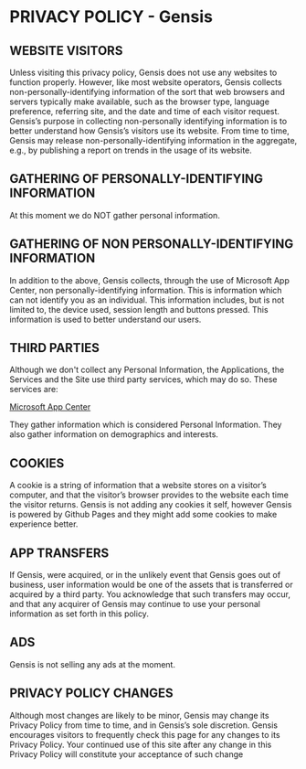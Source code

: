 
# PRIVACY POLICY - Gensis

## WEBSITE VISITORS

Unless visiting this privacy policy, Gensis does not use any websites to function properly. However, like most website operators, Gensis collects non-personally-identifying information of the sort that web browsers and servers typically make available, such as the browser type, language preference, referring site, and the date and time of each visitor request. Gensis’s purpose in collecting non-personally identifying information is to better understand how Gensis’s visitors use its website. From time to time, Gensis may release non-personally-identifying information in the aggregate, e.g., by publishing a report on trends in the usage of its website.

## GATHERING OF PERSONALLY-IDENTIFYING INFORMATION

At this moment we do NOT gather personal information.

## GATHERING OF NON PERSONALLY-IDENTIFYING INFORMATION

In addition to the above, Gensis collects, through the use of Microsoft App Center, non personally-identifying information. This is information which can not identify you as an individual. This information includes, but is not limited to, the device used, session length and buttons pressed. This information is used to better understand our users.

## THIRD PARTIES

Although we don't collect any Personal Information, the Applications, the Services and the Site use third party services, which may do so. These services are:

[Microsoft App Center](https://www.visualstudio.com/app-center/faq/)

They gather information which is considered Personal Information. They also gather information on demographics and interests.

## COOKIES

A cookie is a string of information that a website stores on a visitor’s computer, and that the visitor’s browser provides to the website each time the visitor returns. Gensis is not adding any cookies it self, however Gensis is powered by Github Pages and they might add some cookies to make experience better.

## APP TRANSFERS

If Gensis, were acquired, or in the unlikely event that Gensis goes out of business, user information would be one of the assets that is transferred or acquired by a third party. You acknowledge that such transfers may occur, and that any acquirer of Gensis may continue to use your personal information as set forth in this policy.

## ADS

Gensis is not selling any ads at the moment. 

## PRIVACY POLICY CHANGES

Although most changes are likely to be minor, Gensis may change its Privacy Policy from time to time, and in Gensis’s sole discretion. Gensis encourages visitors to frequently check this page for any changes to its Privacy Policy. Your continued use of this site after any change in this Privacy Policy will constitute your acceptance of such change
